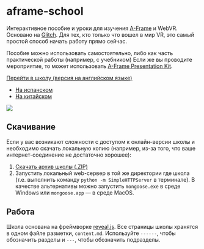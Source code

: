 # aframe-school

Интерактивное пособие и уроки для изучения [A-Frame](https://aframe.io) и
WebVR.  Основано на [Glitch](https://glitch.com). Для тех, кто только что вошел
в мир VR, это самый простой способ начать работу прямо сейчас.

Пособие можно использовать самостоятельно, либо как часть практической работы (например, с учебником)
Если же вы проводите мероприятие, то может использовать [A-Frame
Presentation Kit](https://github.com/aframevr/aframe-presentation-kit).

[Перейти в школу (версия на английском языке)](https://aframe.io/aframe-school/)
- [На испанском](https://mozillaperu.github.io/aframe-school/#/)
- [На китайском](https://bobchao.github.io/aframe-school-zhTW/#/)

![](https://cloud.githubusercontent.com/assets/674727/24431825/1a2c83de-13d3-11e7-9739-dd5004891684.png)

## Скачивание

Если у вас возникают сложности с доступом к онлайн-версии школы и необходимо скачать
локальную копию (например, из-за того, что ваше интернет-соединение не достаточно хорошее):

1. [Скачать архив школы (.ZIP)](http://github.com/aframevr/aframe-school/zipball/master)
2. Запустить локальный web-сервер в той же директории где школа (т.е. выполнить команду
`python -m SimpleHTTPServer` в терминале). В качестве альтернативы можно запустить
`mongoose.exe` в среде Windows или `mongoose.app` — в среде MacOS.

## Работа

Школа основана на фреймворке [reveal.js](https://github.com/hakimel/reveal.js/).
Все страницы школы хранятся в одном файле разметки,
`content.md`. Используйте `------`, чтобы обозначить разделы и `---`, чтобы обозначить
подразделы.


